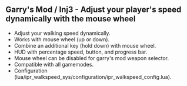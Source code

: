 Garry's Mod / Inj3 - Adjust your player's speed dynamically with the mouse wheel
-------
- Adjust your walking speed dynamically.
- Works with mouse wheel (up or down).
- Combine an additional key (hold down) with mouse wheel.
- HUD with percentage speed, button, and progress bar.
- Mouse wheel can be disabled for garry's mod weapon selector.
- Compatible with all gamemodes.
- Configuration (lua/ipr_walkspeed_sys/configuration/ipr_walkspeed_config.lua).

